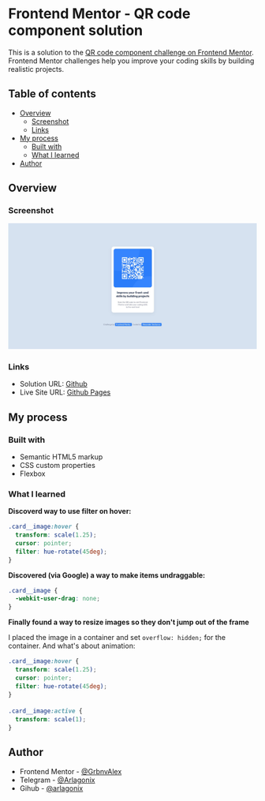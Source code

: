 # Frontend Mentor - QR code component solution

This is a solution to the [QR code component challenge on Frontend Mentor](https://www.frontendmentor.io/challenges/qr-code-component-iux_sIO_H). Frontend Mentor challenges help you improve your coding skills by building realistic projects.

## Table of contents

- [Overview](#overview)
  - [Screenshot](#screenshot)
  - [Links](#links)
- [My process](#my-process)
  - [Built with](#built-with)
  - [What I learned](#what-i-learned)
- [Author](#author)

## Overview

### Screenshot

![Solution](./images/solution/solution.jpg)

### Links

- Solution URL: [Github](https://github.com/arlagonix/arlagonix.github.io/tree/main/projects/qr-code-component-main)
- Live Site URL: [Github Pages](https://arlagonix.github.io/projects/qr-code-component-main/)

## My process

### Built with

- Semantic HTML5 markup
- CSS custom properties
- Flexbox

### What I learned

**Discoverd way to use filter on hover:**

```css
.card__image:hover {
  transform: scale(1.25);
  cursor: pointer;
  filter: hue-rotate(45deg);
}
```

**Discovered (via Google) a way to make items undraggable:**

```css
.card__image {
  -webkit-user-drag: none;
}
```

**Finally found a way to resize images so they don't jump out of the frame**

I placed the image in a container and set `overflow: hidden;` for the container. And what's about animation:

```css
.card__image:hover {
  transform: scale(1.25);
  cursor: pointer;
  filter: hue-rotate(45deg);
}

.card__image:active {
  transform: scale(1);
}
```

## Author

- Frontend Mentor - [@GrbnvAlex](https://www.frontendmentor.io/profile/GrbnvAlex)
- Telegram - [@Arlagonix](https://t.me/Arlagonix)
- Gihub - [@arlagonix](https://github.com/arlagonix)
